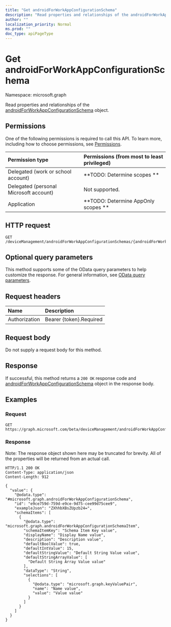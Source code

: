 ```yaml
---
title: "Get androidForWorkAppConfigurationSchema"
description: "Read properties and relationships of the androidForWorkAppConfigurationSchema object."
author: ""
localization_priority: Normal
ms.prod: ""
doc_type: apiPageType
---
```


# Get androidForWorkAppConfigurationSchema

Namespace: microsoft.graph

Read properties and relationships of the [androidForWorkAppConfigurationSchema](../resources/androidforworkappconfigurationschema.md) object.

## Permissions
One of the following permissions is required to call this API. To learn more, including how to choose permissions, see [Permissions](/concepts/permissions-reference.md).

|Permission type|Permissions (from most to least privileged)|
|:---|:---|
|Delegated (work or school account)|**TODO: Determine scopes **|
|Delegated (personal Microsoft account)|Not supported.|
|Application|**TODO: Determine AppOnly scopes **|

## HTTP request
<!-- {
  "blockType": "ignored"
}
-->
``` http
GET /deviceManagement/androidForWorkAppConfigurationSchemas/{androidForWorkAppConfigurationSchemaId}
```

## Optional query parameters
This method supports some of the OData query parameters to help customize the response. For general information, see [OData query parameters](/graph/query-parameters).

## Request headers
|Name|Description|
|:---|:---|
|Authorization|Bearer {token}.Required|

## Request body
Do not supply a request body for this method.

## Response
If successful, this method returns a `200 OK` response code and [androidForWorkAppConfigurationSchema](../resources/androidforworkappconfigurationschema.md) object in the response body.

## Examples

### Request
<!-- {
  "blockType": "request",
  "name": "get_androidforworkappconfigurationschema"
}
-->
``` http
GET https://graph.microsoft.com/beta/deviceManagement/androidForWorkAppConfigurationSchemas/{androidForWorkAppConfigurationSchemaId}
```

### Response
Note: The response object shown here may be truncated for brevity. All of the properties will be returned from an actual call.
<!-- {
  "blockType": "response",
  "truncated": true,
  "@odata.type": "microsoft.graph.androidForWorkAppConfigurationSchema"
}
-->
``` http
HTTP/1.1 200 OK
Content-Type: application/json
Content-Length: 912

{
  "value": {
    "@odata.type": "#microsoft.graph.androidForWorkAppConfigurationSchema",
    "id": "e9ce759d-759d-e9ce-9d75-cee99d75cee9",
    "exampleJson": "ZXhhbXBsZUpzb24=",
    "schemaItems": [
      {
        "@odata.type": "microsoft.graph.androidForWorkAppConfigurationSchemaItem",
        "schemaItemKey": "Schema Item Key value",
        "displayName": "Display Name value",
        "description": "Description value",
        "defaultBoolValue": true,
        "defaultIntValue": 15,
        "defaultStringValue": "Default String Value value",
        "defaultStringArrayValue": [
          "Default String Array Value value"
        ],
        "dataType": "String",
        "selections": [
          {
            "@odata.type": "microsoft.graph.keyValuePair",
            "name": "Name value",
            "value": "Value value"
          }
        ]
      }
    ]
  }
}
```

